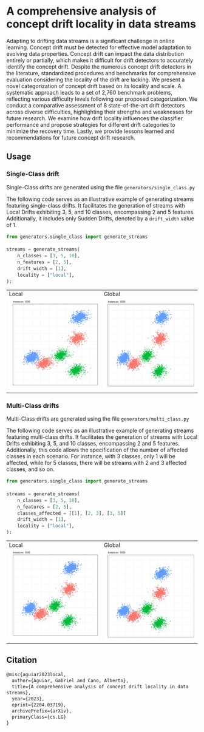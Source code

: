 # A comprehensive analysis of concept drift locality in data streams

Adapting to drifting data streams is a significant challenge in online learning. Concept drift must be detected for effective model adaptation to evolving data properties. Concept drift can impact the data distribution entirely or partially, which makes it difficult for drift detectors to accurately identify the concept drift. Despite the numerous concept drift detectors in the literature, standardized procedures and benchmarks for comprehensive evaluation considering the locality of the drift are lacking. We present a novel categorization of concept drift based on its locality and scale. A systematic approach leads to a set of 2,760 benchmark problems, reflecting various difficulty levels following our proposed categorization. We conduct a comparative assessment of 8 state-of-the-art drift detectors across diverse difficulties, highlighting their strengths and weaknesses for future research. We examine how drift locality influences the classifier performance and propose strategies for different drift categories to minimize the recovery time. Lastly, we provide lessons learned and recommendations for future concept drift research.

## Usage

### Single-Class drift

<!-- ADD here how to use Single-Class part -->
Single-Class drifts are generated using the file ``generators/single_class.py``

The following code serves as an illustrative example of generating streams featuring single-class drifts. It facilitates the generation of streams with Local Drifts exhibiting 3, 5, and 10 classes, encompassing 2 and 5 features. Additionally, it includes only Sudden Drifts, denoted by a ``drift_width`` value of 1.

```python 
from generators.single_class import generate_streams

streams = generate_streams(
    n_classes = [3, 5, 10],
    n_features = [2, 5],
    drift_width = [1],
    locality = ["local"],
):

```


<table>
  <tr>
    <td>Local</td>
    <td>Global</td>
  </tr>
  <tr>
    <td valign="top"><img src="figures/single_local_drift.gif"></td>
    <td valign="top"><img src="figures/single_global_drift.gif"></td>
  </tr>
 </table>


### Multi-Class drifts

Multi-Class drifts are generated using the file ``generators/multi_class.py``

The following code serves as an illustrative example of generating streams featuring multi-class drifts. It facilitates the generation of streams with Local Drifts exhibiting 3, 5, and 10 classes, encompassing 2 and 5 features. Additionally, this code allows the specification of the number of affected classes in each scenario. For instance, with 3 classes, only 1 will be affected, while for 5 classes, there will be streams with 2 and 3 affected classes, and so on. 

```python 
from generators.single_class import generate_streams

streams = generate_streams(
    n_classes = [3, 5, 10],
    n_features = [2, 5],
    classes_affected = [[1], [2, 3], [3, 5]]
    drift_width = [1],
    locality = ["local"],
):

```


<table>
  <tr>
    <td>Local</td>
    <td>Global</td>
  </tr>
  <tr>
    <td valign="top"><img src="figures/multi_local_drift.gif"></td>
    <td valign="top"><img src="figures/multi_global_drift.gif"></td>
  </tr>
 </table>


## Citation
```
@misc{aguiar2023local,
  author={Aguiar, Gabriel and Cano, Alberto},
  title={A comprehensive analysis of concept drift locality in data streams},
  year={2023},
  eprint={2204.03719},
  archivePrefix={arXiv},
  primaryClass={cs.LG}
}
```
